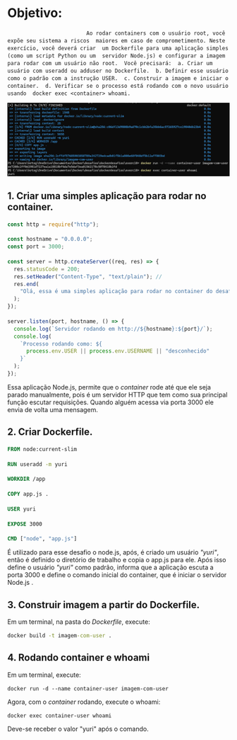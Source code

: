# Objetivo:

`                         Ao rodar containers com o usuário root, você expõe seu sistema a riscos 
maiores em caso de comprometimento. Neste exercício, você deverá criar 
um Dockerfile para uma aplicação simples (como um script Python ou um 
servidor Node.js) e configurar a imagem para rodar com um usuário não
root. 
Você precisará: 
a. Criar um usuário com useradd ou adduser no Dockerfile. 
b. Definir esse usuário como o padrão com a instrução USER. 
c. Construir a imagem e iniciar o container. 
d. Verificar se o processo está rodando com o novo usuário usando 
docker exec <container> whoami.`

![visão geral do desafio](/exerc10/visao-geral2.0.png)

## 1. Criar uma simples aplicação para rodar no container.

```js
const http = require("http");

const hostname = "0.0.0.0";
const port = 3000;

const server = http.createServer((req, res) => {
  res.statusCode = 200;
  res.setHeader("Content-Type", "text/plain"); //
  res.end(
    "Olá, essa é uma simples aplicação para rodar no container do desafio 10!\n"
  );
});

server.listen(port, hostname, () => {
  console.log(`Servidor rodando em http://${hostname}:${port}/`);
  console.log(
    `Processo rodando como: ${
      process.env.USER || process.env.USERNAME || "desconhecido"
    }`
  );
});
```

Essa aplicação Node.js, permite que o _container_ rode até que ele seja parado manualmente, pois é um servidor HTTP que tem como sua principal função escutar requisições. Quando alguém acessa via porta 3000 ele envia de volta uma mensagem.

## 2. Criar Dockerfile.

```Dockerfile
FROM node:current-slim

RUN useradd -m yuri

WORKDIR /app

COPY app.js .

USER yuri

EXPOSE 3000

CMD ["node", "app.js"]
```

É utilizado para esse desafio o node.js, após, é criado um usuário _"yuri"_, então é definido o diretório de trabalho e copia o app.js para ele. Após isso define o usuário _"yuri"_ como padrão, informa que a aplicação escuta a porta 3000 e define o comando inicial do container, que é iniciar o servidor Node.js .

## 3. Construir imagem a partir do Dockerfile.

Em um terminal, na pasta do _Dockerfile_, execute:

```cmd
docker build -t imagem-com-user .
```

## 4. Rodando container e whoami

Em um terminal, execute:

```Docker
docker run -d --name container-user imagem-com-user
```

Agora, com o _container_ rodando, execute o whoami:

```Docker
docker exec container-user whoami
```

Deve-se receber o valor "yuri" após o comando.

